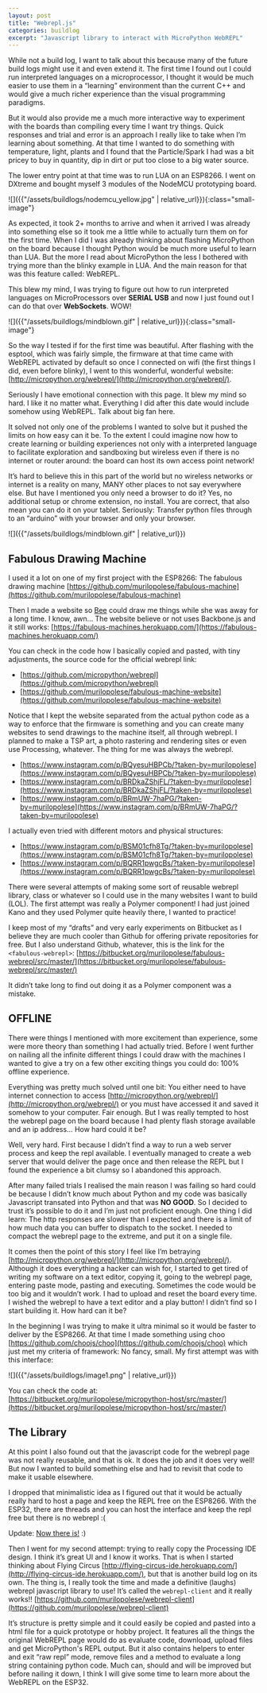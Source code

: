 ```yaml
---
layout: post
title: "Webrepl.js"
categories: buildlog
excerpt: "Javascript library to interact with MicroPython WebREPL"
---
```


While not a build log, I want to talk about this because many of the future build logs might use it and even extend it. The first time I found out I could run interpreted languages on a microprocessor, I thought it would be much easier to use them in a “learning” environment than the current C++ and would give a much richer experience than the visual programming paradigms.

But it would also provide me a much more interactive way to experiment with the boards than compiling every time I want try things. Quick responses and trial and error is an approach I really like to take when I’m learning about something. At that time I wanted to do something with temperature, light, plants and I found that the Particle/Spark I had was a bit pricey to buy in quantity, dip in dirt or put too close to a big water source.

The lower entry point at that time was to run LUA on an ESP8266. I went on DXtreme and bought myself 3 modules of the NodeMCU prototyping board.

![]({{"/assets/buildlogs/nodemcu_yellow.jpg" | relative_url}}){:class="small-image"}

As expected, it took 2+ months to arrive and when it arrived I was already into something else so it took me a little while to actually turn them on for the first time. When I did I was already thinking about flashing MicroPython on the board because I thought Python would be much more useful to learn than LUA. But the more I read about MicroPython the less I bothered with trying more than the blinky example in LUA. And the main reason for that was this feature called: WebREPL.

This blew my mind, I was trying to figure out how to run interpreted languages on MicroProcessors over **SERIAL USB** and now I just found out I can do that over **WebSockets**. WOW!

![]({{"/assets/buildlogs/mindblown.gif" | relative_url}}){:class="small-image"}

So the way I tested if for the first time was beautiful. After flashing with the esptool, which was fairly simple, the firmware at that time came with WebREPL activated by default so once I connected on wifi (the first things I did, even before blinky), I went to this wonderful, wonderful website: [http://micropython.org/webrepl/](http://micropython.org/webrepl/).

Seriously I have emotional connection with this page. It blew my mind so hard. I like it no matter what. Everything I did after this date would include somehow using WebREPL. Talk about big fan here.

It solved not only one of the problems I wanted to solve but it pushed the limits on how easy can it be. To the extent I could imagine now how to create learning or building experiences not only with a interpreted language to facilitate exploration and sandboxing but wireless even if there is no internet or router around: the board can host its own access point network!

It’s hard to believe this in this part of the world but no wireless networks or internet is a reality on many, MANY other places to not say everywhere else. But have I mentioned you only need a browser to do it? Yes, no additional setup or chrome extension, no install. You are correct, that also mean you can do it on your tablet. Seriously: Transfer python files through to an “arduino” with your browser and only your browser.

![]({{"/assets/buildlogs/mindblown.gif" | relative_url}})

## Fabulous Drawing Machine

I used it a lot on one of my first project with the ESP8266: The fabulous drawing machine [https://github.com/murilopolese/fabulous-machine](https://github.com/murilopolese/fabulous-machine)

Then I made a website so [Bee](https://beegrandinetti.com) could draw me things while she was away for a long time. I know, awn… The website believe or not uses Backbone.js and it still works: [https://fabulous-machines.herokuapp.com/](https://fabulous-machines.herokuapp.com/)

You can check in the code how I basically copied and pasted, with tiny adjustments, the source code for the official webrepl link:

- [https://github.com/micropython/webrepl](https://github.com/micropython/webrepl)
- [https://github.com/murilopolese/fabulous-machine-website](https://github.com/murilopolese/fabulous-machine-website)

Notice that I kept the website separated from the actual python code as a way to enforce that the firmware is something and you can create many websites to send drawings to the machine itself, all through webrepl. I planned to make a TSP art, a photo rastering and rendering sites or even use Processing, whatever. The thing for me was always the webrepl.

- [https://www.instagram.com/p/BQyesuHBPCb/?taken-by=murilopolese](https://www.instagram.com/p/BQyesuHBPCb/?taken-by=murilopolese)
- [https://www.instagram.com/p/BRDkaZShjFL/?taken-by=murilopolese](https://www.instagram.com/p/BRDkaZShjFL/?taken-by=murilopolese)
- [https://www.instagram.com/p/BRmUW-7haPG/?taken-by=murilopolese](https://www.instagram.com/p/BRmUW-7haPG/?taken-by=murilopolese)

I actually even tried with different motors and physical structures:

- [https://www.instagram.com/p/BSM01cfh8Tg/?taken-by=murilopolese](https://www.instagram.com/p/BSM01cfh8Tg/?taken-by=murilopolese)
- [https://www.instagram.com/p/BQRR1pwgcBs/?taken-by=murilopolese](https://www.instagram.com/p/BQRR1pwgcBs/?taken-by=murilopolese)

There were several attempts of making some sort of reusable webrepl library, class or whatever so I could use in the many websites I want to build (LOL). The first attempt was really a Polymer component! I had just joined Kano and they used Polymer quite heavily there, I wanted to practice!

I keep most of my “drafts” and very early experiments on Bitbucket as I believe they are much cooler than Github for offering private repositories for free. But I also understand Github, whatever, this is the link for the `<fabulous-webrepl>`: [https://bitbucket.org/murilopolese/fabulous-webrepl/src/master/](https://bitbucket.org/murilopolese/fabulous-webrepl/src/master/)

It didn’t take long to find out doing it as a Polymer component was a mistake.

## OFFLINE

There were things I mentioned with more excitement than experience, some were more theory than something I had actually tried. Before I went further on nailing all the infinite different things I could draw with the machines I wanted to give a try on a few other exciting things you could do: 100% offline experience.

Everything was pretty much solved until one bit: You either need to have internet connection to access [http://micropython.org/webrepl/](http://micropython.org/webrepl/) or you must have accessed it and saved it somehow to your computer. Fair enough. But I was really tempted to host the webrepl page on the board because I had plenty flash storage available and an ip address… How hard could it be?

Well, very hard. First because I didn’t find a way to run a web server process and keep the repl available. I eventually managed to create a web server that would deliver the page once and then release the REPL but I found the experience a bit clumsy so I abandoned this approach.

After many failed trials I realised the main reason I was failing so hard could be because I didn’t know much about Python and my code was basically Javascript transated into Python and that was **NO GOOD**. So I decided to trust it’s possible to do it and I’m just not proficient enough. One thing I did learn: The http responses are slower than I expected and there is a limit of how much data you can buffer to dispatch to the socket. I needed to compact the webrepl page to the extreme, and put it on a single file.

It comes then the point of this story I feel like I’m betraying [http://micropython.org/webrepl/](http://micropython.org/webrepl/). Although it does everything a hacker can wish for, I started to get tired of writing my software on a text editor, copying it, going to the webrepl page, entering paste mode, pasting and executing. Sometimes the code would be too big and it wouldn’t work. I had to upload and reset the board every time. I wished the webrepl to have a text editor and a play button! I didn’t find so I start building it. How hard can it be?

In the beginning I was trying to make it ultra minimal so it would be faster to deliver by the ESP8266. At that time I made something using choo [https://github.com/choojs/choo](https://github.com/choojs/choo) which just met my criteria of framework: No fancy, small. My first attempt was with this interface:

![]({{"/assets/buildlogs/image1.png" | relative_url}})

You can check the code at: [https://bitbucket.org/murilopolese/micropython-host/src/master/](https://bitbucket.org/murilopolese/micropython-host/src/master/)

## The Library

At this point I also found out that the javascript code for the webrepl page was not really reusable, and that is ok. It does the job and it does very well! But now I wanted to build something else and had to revisit that code to make it usable elsewhere.

I dropped that minimalistic idea as I figured out that it would be actually really hard to host a page and keep the REPL free on the ESP8266. With the ESP32, there are threads and you can host the interface and keep the repl free but there is no webrepl :( 

Update: [Now there is!](http://murilopolese.com/buildlog/2018-09-webrepl-on-esp32.html) :)

Then I went for my second attempt: trying to really copy the Processing IDE design. I think it’s great UI and I know it works. That is when I started thinking about Flying Circus [http://flying-circus-ide.herokuapp.com/](http://flying-circus-ide.herokuapp.com/), but that is another build log on its own. The thing is, I really took the time and made a definitive (laughs) webrepl javascript library to use! It’s called the `webrepl-client` and it really works!! [https://github.com/murilopolese/webrepl-client](https://github.com/murilopolese/webrepl-client)

It’s structure is pretty simple and it could easily be copied and pasted into a html file for a quick prototype or hobby project. It features all the things the original WebREPL page would do as evaluate code, download, upload files and get MicroPython's REPL output. But it also contains helpers to enter and exit “raw repl” mode, remove files and a method to evaluate a long string containing python code. Much can, should and will be improved but before nailing it down, I think I will give some time to learn more about the WebREPL on the ESP32.

